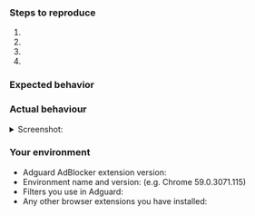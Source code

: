 <!--- Help us to avoid duplicate reports, make sure you have searched through existing issues before submitting a new one-->


<!--- If you are requesting a new feature, tell us how it should work in free form-->
<!--- If you are reporting a bug, submit the detailed description using the template below-->

### Steps to reproduce
<!--- Provide a link to a live example or a clear set of steps to reproduce the issue-->
1.
2.
3.
4.

### Expected behavior
<!--- Tell us what should happen -->

### Actual behaviour
<!--- Tell us what happens instead -->


<details><summary>Screenshot:</summary>

<!--- drag and drop, upload or paste your screenshot to this area-->

</details>

### Your environment
<!--- Please include all relevant details about the environment you experienced the bug in -->
* Adguard AdBlocker extension version: 
* Environment name and version: (e.g. Chrome 59.0.3071.115)
* Filters you use in Adguard:
* Any other browser extensions you have installed:
